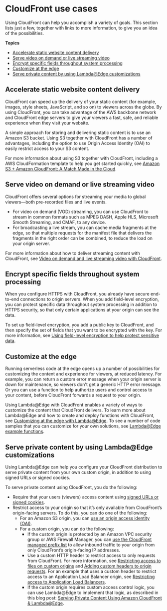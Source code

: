 # CloudFront use cases<a name="IntroductionUseCases"></a>

Using CloudFront can help you accomplish a variety of goals\. This section lists just a few, together with links to more information, to give you an idea of the possibilities\.

**Topics**
+ [Accelerate static website content delivery](#IntroductionUseCasesStaticWebsite)
+ [Serve video on demand or live streaming video](#IntroductionUseCasesStreaming)
+ [Encrypt specific fields throughout system processing](#IntroductionUseCasesFieldLevelEncryption)
+ [Customize at the edge](#IntroductionUseCasesProgrammableCDN)
+ [Serve private content by using Lambda@Edge customizations](#IntroductionUseCasesPrivateContentAtTheEdge)

## Accelerate static website content delivery<a name="IntroductionUseCasesStaticWebsite"></a>

CloudFront can speed up the delivery of your static content \(for example, images, style sheets, JavaScript, and so on\) to viewers across the globe\. By using CloudFront, you can take advantage of the AWS backbone network and CloudFront edge servers to give your viewers a fast, safe, and reliable experience when they visit your website\.

A simple approach for storing and delivering static content is to use an Amazon S3 bucket\. Using S3 together with CloudFront has a number of advantages, including the option to use Origin Access Identity \(OAI\) to easily restrict access to your S3 content\.

For more information about using S3 together with CloudFront, including a AWS CloudFormation template to help you get started quickly, see [ Amazon S3 \+ Amazon CloudFront: A Match Made in the Cloud](https://aws.amazon.com/blogs/networking-and-content-delivery/amazon-s3-amazon-cloudfront-a-match-made-in-the-cloud/)\.

## Serve video on demand or live streaming video<a name="IntroductionUseCasesStreaming"></a>

CloudFront offers several options for streaming your media to global viewers—both pre\-recorded files and live events\.
+ For video on demand \(VOD\) streaming, you can use CloudFront to stream in common formats such as MPEG DASH, Apple HLS, Microsoft Smooth Streaming, and CMAF, to any device\.
+ For broadcasting a live stream, you can cache media fragments at the edge, so that multiple requests for the manifest file that delivers the fragments in the right order can be combined, to reduce the load on your origin server\.

For more information about how to deliver streaming content with CloudFront, see [Video on demand and live streaming video with CloudFront](on-demand-streaming-video.md)\.

## Encrypt specific fields throughout system processing<a name="IntroductionUseCasesFieldLevelEncryption"></a>

When you configure HTTPS with CloudFront, you already have secure end\-to\-end connections to origin servers\. When you add field\-level encryption, you can protect specific data throughout system processing in addition to HTTPS security, so that only certain applications at your origin can see the data\.

To set up field\-level encryption, you add a public key to CloudFront, and then specify the set of fields that you want to be encrypted with the key\. For more information, see [Using field\-level encryption to help protect sensitive data](field-level-encryption.md)\.

## Customize at the edge<a name="IntroductionUseCasesProgrammableCDN"></a>

Running serverless code at the edge opens up a number of possibilities for customizing the content and experience for viewers, at reduced latency\. For example, you can return a custom error message when your origin server is down for maintenance, so viewers don't get a generic HTTP error message\. Or you can use a function to help authorize users and control access to your content, before CloudFront forwards a request to your origin\.

Using Lambda@Edge with CloudFront enables a variety of ways to customize the content that CloudFront delivers\. To learn more about Lambda@Edge and how to create and deploy functions with CloudFront, see [Customizing at the edge with Lambda@Edge](lambda-at-the-edge.md)\. To see a number of code samples that you can customize for your own solutions, see [Lambda@Edge example functions](lambda-examples.md)\.

## Serve private content by using Lambda@Edge customizations<a name="IntroductionUseCasesPrivateContentAtTheEdge"></a>

Using Lambda@Edge can help you configure your CloudFront distribution to serve private content from your own custom origin, in addition to using signed URLs or signed cookies\.

To serve private content using CloudFront, you do the following:
+ Require that your users \(viewers\) access content using [signed URLs or signed cookies](PrivateContent.md)\.
+ Restrict access to your origin so that it’s only available from CloudFront’s origin\-facing servers\. To do this, you can do one of the following:
  + For an Amazon S3 origin, you can [use an origin access identity \(OAI\)](private-content-restricting-access-to-s3.md)\.
  + For a custom origin, you can do the following:
    + If the custom origin is protected by an Amazon VPC security group or AWS Firewall Manager, you can [use the CloudFront managed prefix list](LocationsOfEdgeServers.md#managed-prefix-list) to allow inbound traffic to your origin from only CloudFront’s origin\-facing IP addresses\.
    + Use a custom HTTP header to restrict access to only requests from CloudFront\. For more information, see [ Restricting access to files on custom origins](private-content-overview.md#forward-custom-headers-restrict-access) and [Adding custom headers to origin requests](add-origin-custom-headers.md)\. For an example that uses a custom header to restrict access to an Application Load Balancer origin, see [Restricting access to Application Load Balancers](restrict-access-to-load-balancer.md)\.
    + If the custom origin requires custom access control logic, you can use Lambda@Edge to implement that logic, as described in this blog post: [Serving Private Content Using Amazon CloudFront & Lambda@Edge](http://aws.amazon.com/blogs/networking-and-content-delivery/serving-private-content-using-amazon-cloudfront-aws-lambdaedge/)\.